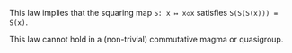 This law implies that the squaring map `S: x ↦ x◇x` satisfies `S(S(S(x))) = S(x)`.

This law cannot hold in a (non-trivial) commutative magma or quasigroup.
